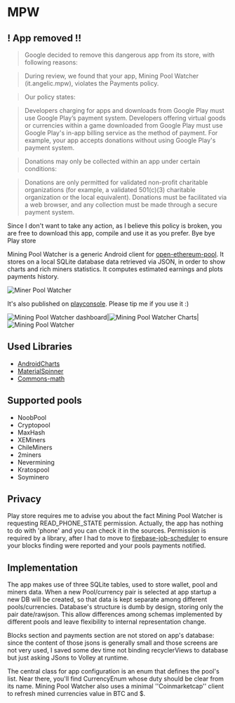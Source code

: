 # MPW

## ! App removed !!
> Google decided to remove this dangerous app from its store, with following reasons:

> During review, we found that your app, Mining Pool Watcher (it.angelic.mpw), violates the Payments policy.

> Our policy states:

> Developers charging for apps and downloads from Google Play must use Google Play’s payment system.
> Developers offering virtual goods or currencies within a game downloaded from Google Play must use Google Play's in-app billing service as the method of payment.
> For example, your app accepts donations without using Google Play's payment system.

> Donations may only be collected within an app under certain conditions:

> Donations are only permitted for validated non-profit charitable organizations (for example, a validated 501(c)(3) charitable organization or the local equivalent).
> Donations must be facilitated via a web browser, and any collection must be made through a secure payment system.

Since I don't want to take any action, as I believe this policy is broken, you are free to download this app, compile and use it as you prefer. Bye bye Play store


Mining Pool Watcher is a generic Android client for [open-ethereum-pool](https://github.com/sammy007/open-ethereum-pool).
It stores on a local SQLite database data retrieved via JSON, in order to show charts and rich miners statistics. It computes estimated earnings and plots payments history.

![Miner Pool Watcher](https://lh3.googleusercontent.com/ycsUtCMMXIM3QneCkj2lIn14w-GwfMa1dVOG_waloShgHg3g3dpVzLo5F37tmXkO3Q=w300-rw)

It's also published on [playconsole](https://play.google.com/store/apps/details?id=it.angelic.mpw). Please tip me if you use it :)

<img alt="Mining Pool Watcher dashboard"   src="https://lh3.googleusercontent.com/sajy7Pq6ze7Pklw9qkMG526e2PmOQFmd9Xsh47Jq-NfUSsx_Pb8bt3Sg1PTp_VSPJg=h310-rw" />|<img alt="Mining Pool Watcher Charts"   src="https://lh3.googleusercontent.com/pUzhj7YY9ubBHVH97oi8KKNLMQgIuTrzPDlDAoxpW7CLFGP-z3R6gOSsoB5DONyt6Js=h310-rw" />|<img alt="Mining Pool Watcher"   src="https://lh3.googleusercontent.com/mGTc3ao97hZ6V5sRKKhyqh16e92VYCksFjrBX3SbklfP8PnpsPAb_uiJf8b98KbZcw=h310-rw" />

## Used Libraries

 * [AndroidCharts](https://github.com/HackPlan/AndroidCharts)
 * [MaterialSpinner](https://github.com/ganfra/MaterialSpinner)
 * [Commons-math](https://github.com/apache/commons-math)
 
## Supported pools
 
 * NoobPool
 * Cryptopool
 * MaxHash
 * XEMiners
 * ChileMiners
 * 2miners
 * Nevermining
 * Kratospool
 * Soyminero
 
## Privacy

Play store requires me to advise you about the fact Mining Pool Watcher is requesting READ_PHONE_STATE permission. Actually, the app has nothing to do with 'phone' and you can check it in the sources. Permission is required by a library, after I had to move to [firebase-job-scheduler](https://github.com/firebase/firebase-jobdispatcher-android) to ensure your blocks finding were reported and your pools payments notified.

## Implementation 

The app makes use of three SQLite tables, used to store wallet, pool and miners data. When a new Pool/currency pair is selected at app startup a new DB will be created, so that data is kept separate among different pools/currencies. Database's structure is dumb by design, storing only the pair date/rawjson. This allow differences among schemas implemented by different pools and leave flexibility to internal representation change.

Blocks section and payments section are not stored on app's database: since the content of those jsons is generally small and those screens are not very used, I saved some dev time not binding recyclerViews to database but just asking JSons to Volley at runtime.

The central class for app configuration is an enum that defines the pool's list. Near there, you'll find CurrencyEnum whose duty should be clear from its name. Mining Pool Watcher also uses a minimal ''Coinmarketcap'' client to refresh mined currencies value in BTC and $.

